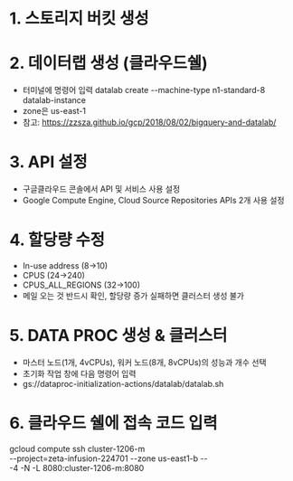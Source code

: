 # 1. 스토리지 버킷 생성
# 2. 데이터랩 생성 (클라우드쉘)
- 터미널에 명령어 입력 datalab create --machine-type n1-standard-8 datalab-instance
- zone은 us-east-1
- 참고: https://zzsza.github.io/gcp/2018/08/02/bigquery-and-datalab/
# 3. API 설정
- 구글클라우드 콘솔에서 API 및 서비스 사용 설정 
- Google Compute Engine, Cloud Source Repositories APIs 2개 사용 설정
# 4. 할당량 수정
- In-use address (8->10)
- CPUS (24->240)
- CPUS_ALL_REGIONS (32->100)
- 메일 오는 것 반드시 확인, 할당량 증가 실패하면 클러스터 생성 불가
# 5. DATA PROC 생성 & 클러스터 
- 마스터 노드(1개, 4vCPUs), 워커 노드(8개, 8vCPUs)의 성능과 개수 선택
- 초기화 작업 창에 다음 명령어 입력
- gs://dataproc-initialization-actions/datalab/datalab.sh
# 6. 클라우드 쉘에 접속 코드 입력
gcloud compute ssh cluster-1206-m \
    --project=zeta-infusion-224701 --zone us-east1-b -- \
    -4 -N -L 8080:cluster-1206-m:8080
